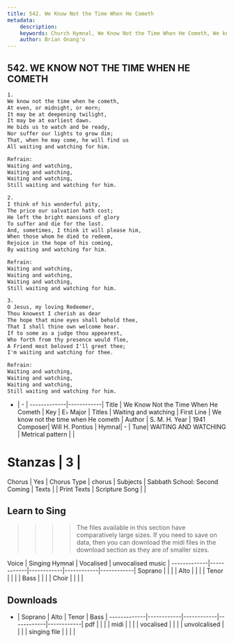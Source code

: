 ```yaml
---
title: 542. We Know Not the Time When He Cometh
metadata:
    description: 
    keywords: Church Hymnal, We Know Not the Time When He Cometh, We know not the time when He cometh, Waiting and watching
    author: Brian Onang'o
---
```



## 542. WE KNOW NOT THE TIME WHEN HE COMETH

```txt
1.
We know not the time when he cometh, 
At even, or midnight, or morn; 
It may be at deepening twilight, 
It may be at earliest dawn. 
He bids us to watch and be ready, 
Nor suffer our lights to grow dim; 
That, when he may come, he will find us 
All waiting and watching for him. 

Refrain:
Waiting and watching, 
Waiting and watching, 
Waiting and watching, 
Still waiting and watching for him. 

2.
I think of his wonderful pity, 
The price our salvation hath cost; 
He left the bright mansions of glory 
To suffer and die for the lost. 
And, sometimes, I think it will please him, 
When those whom he died to redeem, 
Rejoice in the hope of his coming, 
By waiting and watching for him. 

Refrain:
Waiting and watching, 
Waiting and watching, 
Waiting and watching, 
Still waiting and watching for him. 

3.
O Jesus, my loving Redeemer, 
Thou knowest I cherish as dear 
The hope that mine eyes shall behold thee, 
That I shall thine own welcome hear. 
If to some as a judge thou appearest, 
Who forth from thy presence would flee, 
A Friend most beloved I'll greet thee; 
I'm waiting and watching for thee.

Refrain:
Waiting and watching, 
Waiting and watching, 
Waiting and watching, 
Still waiting and watching for him. 

```

- |   -  |
-------------|------------|
Title | We Know Not the Time When He Cometh |
Key | E♭ Major |
Titles | Waiting and watching |
First Line | We know not the time when He cometh |
Author | S. M. H.
Year | 1941
Composer| Will H. Pontius |
Hymnal|  - |
Tune| WAITING AND WATCHING |
Metrical pattern | |
# Stanzas | 3 |
Chorus | Yes |
Chorus Type | chorus |
Subjects | Sabbath School: Second Coming |
Texts |  |
Print Texts | 
Scripture Song |  |
  
## Learn to Sing

>>>> The files available in this section have comparatively large sizes. If you need to save on data, then you can download the midi files in the download section as they are of smaller sizes.

Voice |  Singing Hymnal | Vocalised | unvocalised music |
-------------|------------|------------|------------|------------|
Soprano | | | |
Alto | | | |
Tenor | | | |
Bass | | | |
Choir | | | |

## Downloads

- |  Soprano | Alto | Tenor | Bass |
-------------|------------|------------|------------|------------|
pdf | | | |
midi | | | |
vocalised | | | |
unvolcalised | | | |
singing file | | | |
  